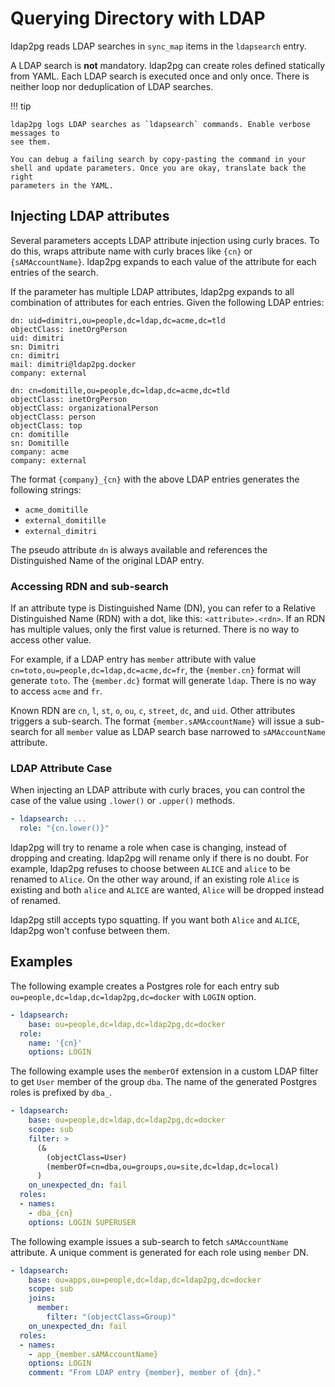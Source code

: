 <h1>Querying Directory with LDAP</h1>

ldap2pg reads LDAP searches in `sync_map` items in the `ldapsearch` entry.

A LDAP search is **not** mandatory. ldap2pg can create roles defined statically
from YAML. Each LDAP search is executed once and only once. There is neither
loop nor deduplication of LDAP searches.

!!! tip

    ldap2pg logs LDAP searches as `ldapsearch` commands. Enable verbose messages to
    see them.

    You can debug a failing search by copy-pasting the command in your
    shell and update parameters. Once you are okay, translate back the right
    parameters in the YAML.


## Injecting LDAP attributes

Several parameters accepts LDAP attribute injection using curly braces. To do
this, wraps attribute name with curly braces like `{cn}` or `{sAMAccountName}`.
ldap2pg expands to each value of the attribute for each entries of the search.

If the parameter has multiple LDAP attributes, ldap2pg expands to all
combination of attributes for each entries. Given the following LDAP entries:

``` ldif
dn: uid=dimitri,ou=people,dc=ldap,dc=acme,dc=tld
objectClass: inetOrgPerson
uid: dimitri
sn: Dimitri
cn: dimitri
mail: dimitri@ldap2pg.docker
company: external

dn: cn=domitille,ou=people,dc=ldap,dc=acme,dc=tld
objectClass: inetOrgPerson
objectClass: organizationalPerson
objectClass: person
objectClass: top
cn: domitille
sn: Domitille
company: acme
company: external
```

The format `{company}_{cn}` with the above LDAP entries generates the following
strings:

- `acme_domitille`
- `external_domitille`
- `external_dimitri`

The pseudo attribute `dn` is always available and references the Distinguished
Name of the original LDAP entry.


### Accessing RDN and sub-search

If an attribute type is Distinguished Name (DN), you can refer to a Relative
Distinguished Name (RDN) with a dot, like this: `<attribute>.<rdn>`. If an RDN
has multiple values, only the first value is returned. There is no way to
access other value.

For example, if a LDAP entry has `member` attribute with value
`cn=toto,ou=people,dc=ldap,dc=acme,dc=fr`, the `{member.cn}` format will
generate `toto`. The `{member.dc}` format will generate `ldap`. There is no way
to access `acme` and `fr`.

Known RDN are `cn`, `l`, `st`, `o`, `ou`, `c`, `street`, `dc`, and `uid`. Other
attributes triggers a sub-search. The format `{member.sAMAccountName}` will
issue a sub-search for all `member` value as LDAP search base narrowed to
`sAMAccountName` attribute.


### LDAP Attribute Case

When injecting an LDAP attribute with curly braces, you can control the case of
the value using `.lower()` or `.upper()` methods.

``` yaml
- ldapsearch: ...
  role: "{cn.lower()}"
```

ldap2pg will try to rename a role when case is changing, instead of dropping
and creating. ldap2pg will rename only if there is no doubt. For example,
ldap2pg refuses to choose between `ALICE` and `alice` to be renamed to `Alice`.
On the other way around, if an existing role `Alice` is existing and both
`alice` and `ALICE` are wanted, `Alice` will be dropped instead of renamed.

ldap2pg still accepts typo squatting. If you want both `Alice` and `ALICE`,
ldap2pg won't confuse between them.


## Examples

The following example creates a Postgres role for each entry sub
`ou=people,dc=ldap,dc=ldap2pg,dc=docker` with `LOGIN` option.

``` yaml
- ldapsearch:
    base: ou=people,dc=ldap,dc=ldap2pg,dc=docker
  role:
    name: '{cn}'
    options: LOGIN
```

The following example uses the `memberOf` extension in a custom LDAP filter to
get `User` member of the group `dba`. The name of the generated Postgres roles
is prefixed by `dba_`.

``` yaml
- ldapsearch:
    base: ou=people,dc=ldap,dc=ldap2pg,dc=docker
    scope: sub
    filter: >
      (&
        (objectClass=User)
        (memberOf=cn=dba,ou=groups,ou=site,dc=ldap,dc=local)
      )
    on_unexpected_dn: fail
  roles:
  - names:
    - dba_{cn}
    options: LOGIN SUPERUSER
```

The following example issues a sub-search to fetch `sAMAccountName` attribute.
A unique comment is generated for each role using `member` DN.

``` yaml
- ldapsearch:
    base: ou=apps,ou=people,dc=ldap,dc=ldap2pg,dc=docker
    scope: sub
    joins:
      member:
        filter: "(objectClass=Group)"
    on_unexpected_dn: fail
  roles:
  - names:
    - app_{member.sAMAccountName}
    options: LOGIN
    comment: "From LDAP entry {member}, member of {dn}."
```
